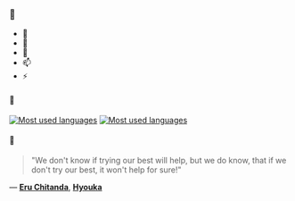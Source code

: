 ### 👋

- 🔭
- 🌱
- 💬
- 📫
- ⚡

#### 🧏

[![Most used languages](https://github-readme-stats-aynah.vercel.app/api/top-langs/?username=aynh&theme=solarized-dark&langs_count=6&layout=compact&hide_title=true)](https://github.com/anuraghazra/github-readme-stats#gh-dark-mode-only)
[![Most used languages](https://github-readme-stats-aynah.vercel.app/api/top-langs/?username=aynh&theme=solarized-light&langs_count=6&layout=compact&hide_title=true)](https://github.com/anuraghazra/github-readme-stats#gh-light-mode-only)

#### 💬

> "We don't know if trying our best will help, but we do know, that if we don't try our best, it won't help for sure!"

&mdash; [**Eru Chitanda**](https://myanimelist.net/character.php?q=Eru%20Chitanda&cat=character), [**Hyouka**](https://myanimelist.net/search/all?q=Hyouka&cat=all)
